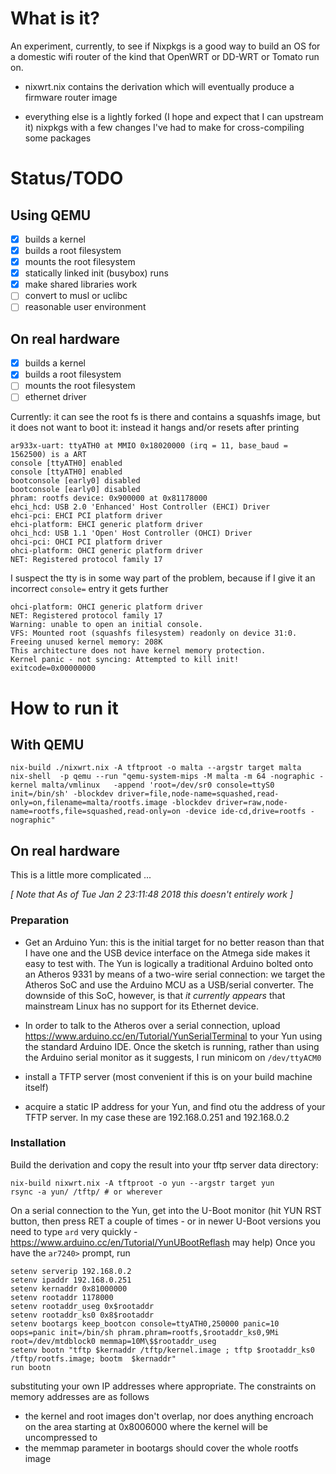 # What is it?

An experiment, currently, to see if Nixpkgs is a good way to build an
OS for a domestic wifi router of the kind that OpenWRT or DD-WRT or
Tomato run on.

* nixwrt.nix contains the derivation which will eventually produce a
  firmware router image
  
* everything else is a lightly forked (I hope and expect that I can
  upstream it) nixpkgs with a few changes I've had to make for
  cross-compiling some packages

# Status/TODO

## Using QEMU

- [x] builds a kernel
- [x] builds a root filesystem
- [x] mounts the root filesystem
- [x] statically linked init (busybox) runs
- [x] make shared libraries work
- [ ] convert to musl or uclibc
- [ ] reasonable user environment

## On real hardware

- [x] builds a kernel
- [x] builds a root filesystem
- [ ] mounts the root filesystem
- [ ] ethernet driver

Currently: it can see the root fs is there and contains a squashfs
image, but it does not want to boot it: instead it hangs and/or resets
after printing

```
ar933x-uart: ttyATH0 at MMIO 0x18020000 (irq = 11, base_baud = 1562500) is a ART
console [ttyATH0] enabled
console [ttyATH0] enabled
bootconsole [early0] disabled
bootconsole [early0] disabled
phram: rootfs device: 0x900000 at 0x81178000
ehci_hcd: USB 2.0 'Enhanced' Host Controller (EHCI) Driver
ehci-pci: EHCI PCI platform driver
ehci-platform: EHCI generic platform driver
ohci_hcd: USB 1.1 'Open' Host Controller (OHCI) Driver
ohci-pci: OHCI PCI platform driver
ohci-platform: OHCI generic platform driver
NET: Registered protocol family 17
```

I suspect the tty is in some way part of the problem, because if I
give it an incorrect `console=` entry it gets further


```
ohci-platform: OHCI generic platform driver
NET: Registered protocol family 17
Warning: unable to open an initial console.
VFS: Mounted root (squashfs filesystem) readonly on device 31:0.
Freeing unused kernel memory: 208K
This architecture does not have kernel memory protection.
Kernel panic - not syncing: Attempted to kill init! exitcode=0x00000000
```


# How to run it

## With QEMU

    nix-build ./nixwrt.nix -A tftproot -o malta --argstr target malta
    nix-shell  -p qemu --run "qemu-system-mips -M malta -m 64 -nographic -kernel malta/vmlinux   -append 'root=/dev/sr0 console=ttyS0 init=/bin/sh' -blockdev driver=file,node-name=squashed,read-only=on,filename=malta/rootfs.image -blockdev driver=raw,node-name=rootfs,file=squashed,read-only=on -device ide-cd,drive=rootfs -nographic" 


## On real hardware

This is a little more complicated ...

_[ Note that As of Tue Jan  2 23:11:48 2018 this doesn't entirely work ]_

### Preparation

* Get an Arduino Yun: this is the initial target for no better reason
than that I have one and the USB device interface on the Atmega side
makes it easy to test with.  The Yun is logically a traditional
Arduino bolted onto an Atheros 9331 by means of a two-wire serial
connection: we target the Atheros SoC and use the Arduino MCU as a
USB/serial converter.  The downside of this SoC, however, is that _it
currently appears_ that mainstream Linux has no support for its
Ethernet device.

* In order to talk to the Atheros over a serial connection, upload
https://www.arduino.cc/en/Tutorial/YunSerialTerminal to your Yun using
the standard Arduino IDE.  Once the sketch is running, rather than
using the Arduino serial monitor as it suggests, I run minicom on
`/dev/ttyACM0`

* install a TFTP server (most convenient if this is on your build
machine itself)

* acquire a static IP address for your Yun, and find otu the address of
your TFTP server.  In my case these are 192.168.0.251 and 192.168.0.2

### Installation

Build the derivation and copy the result into your tftp server data
directory:

    nix-build nixwrt.nix -A tftproot -o yun --argstr target yun
    rsync -a yun/ /tftp/ # or wherever

On a serial connection to the Yun, get into the U-Boot monitor
(hit YUN RST button, then press RET a couple of times - or in newer
U-Boot versions you need to type `ard` very quickly -
https://www.arduino.cc/en/Tutorial/YunUBootReflash may help)
Once you have the `ar7240>` prompt, run

    setenv serverip 192.168.0.2 
    setenv ipaddr 192.168.0.251 
    setenv kernaddr 0x81000000
    setenv rootaddr 1178000
    setenv rootaddr_useg 0x$rootaddr
    setenv rootaddr_ks0 0x8$rootaddr
    setenv bootargs keep_bootcon console=ttyATH0,250000 panic=10 oops=panic init=/bin/sh phram.phram=rootfs,$rootaddr_ks0,9Mi root=/dev/mtdblock0 memmap=10M\$$rootaddr_useg
    setenv bootn "tftp $kernaddr /tftp/kernel.image ; tftp $rootaddr_ks0 /tftp/rootfs.image; bootm  $kernaddr"
    run bootn
    
substituting your own IP addresses where appropriate.  The constraints
on memory addresses are as follows

* the kernel and root images don't overlap, nor does anything encroach
  on the area starting at 0x8006000 where the kernel will be
  uncompressed to
* the memmap parameter in bootargs should cover the whole rootfs image




